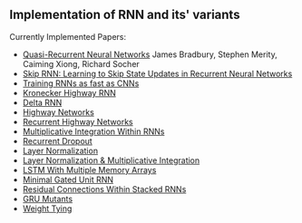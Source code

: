 ## Implementation of RNN and its' variants

Currently Implemented Papers:
* [Quasi-Recurrent Neural Networks](https://arxiv.org/pdf/1611.01576.pdf) James Bradbury, Stephen Merity, Caiming Xiong, Richard Socher
* [Skip RNN: Learning to Skip State Updates in Recurrent Neural Networks](https://arxiv.org/abs/1708.06834)
* [Training RNNs as fast as CNNs](https://arxiv.org/pdf/1709.02755)
* [Kronecker Highway RNN](https://arxiv.org/pdf/1705.10142.pdf)
* [Delta RNN](https://arxiv.org/pdf/1703.08864.pdf)
* [Highway Networks](https://arxiv.org/abs/1505.00387)
* [Recurrent Highway Networks](http://arxiv.org/abs/1607.03474)
* [Multiplicative Integration Within RNNs](https://arxiv.org/abs/1606.06630)
* [Recurrent Dropout](http://arxiv.org/pdf/1603.05118v1.pdf)
* [Layer Normalization](http://arxiv.org/abs/1607.06450)
* [Layer Normalization & Multiplicative Integration](http://arxiv.org/abs/1607.06450)
* [LSTM With Multiple Memory Arrays](https://arxiv.org/abs/1607.03085)
* [Minimal Gated Unit RNN](http://arxiv.org/abs/1603.09420)
* [Residual Connections Within Stacked RNNs](https://arxiv.org/abs/1609.08144)
* [GRU Mutants](http://www.jmlr.org/proceedings/papers/v37/jozefowicz15.pdf)
* [Weight Tying](https://arxiv.org/abs/1608.05859)
